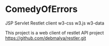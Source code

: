 # ComedyOfErrors
JSP Servlet Restlet client w3-css w3.js w3-data


This project is a web client of restlet API project https://github.com/debmalya/restler.git
